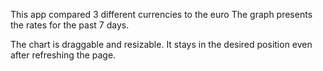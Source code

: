 This app compared 3 different currencies to the euro 
The graph presents the rates for the past 7 days.

The chart is draggable and resizable. It stays in the desired position even after refreshing the page.